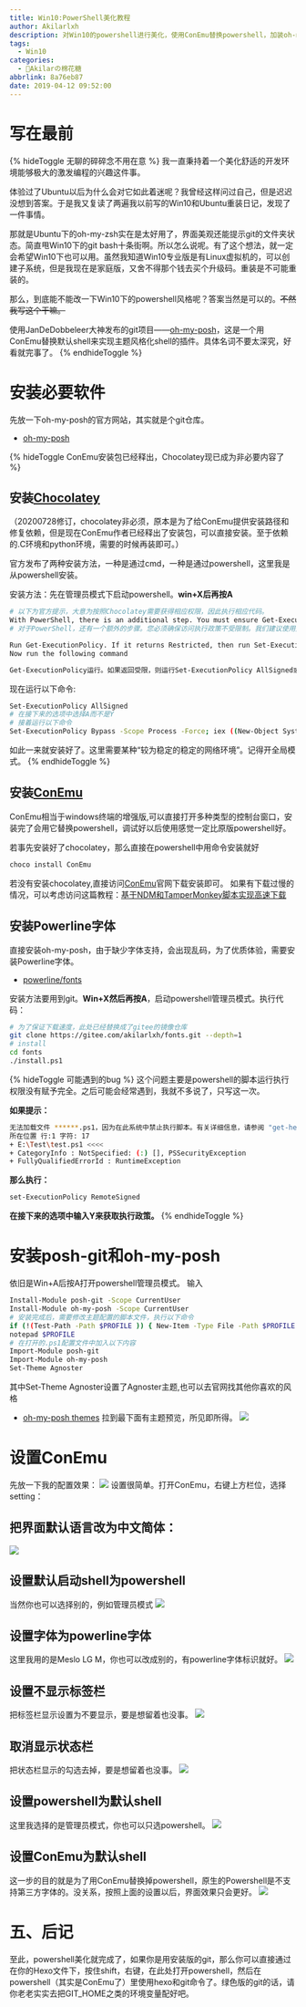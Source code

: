 ```yaml
---
title: Win10:PowerShell美化教程
author: Akilarlxh
description: 对Win10的powershell进行美化，使用ConEmu替换powershell，加装oh-my-posh实现主题风格。
tags:
  - Win10
categories:
  - 🍨Akilarの棉花糖
abbrlink: 8a76eb87
date: 2019-04-12 09:52:00
---
```

# 写在最前
{% hideToggle 无聊的碎碎念不用在意 %}
我一直秉持着一个美化舒适的开发环境能够极大的激发编程的兴趣这件事。

体验过了Ubuntu以后为什么会对它如此着迷呢？我曾经这样问过自己，但是迟迟没想到答案。于是我又复读了两遍我以前写的Win10和Ubuntu重装日记，发现了一件事情。


那就是Ubuntu下的oh-my-zsh实在是太好用了，界面美观还能提示git的文件夹状态。简直甩Win10下的git bash十条街啊。所以怎么说呢。有了这个想法，就一定会希望Win10下也可以用。虽然我知道Win10专业版是有Linux虚拟机的，可以创建子系统，但是我现在是家庭版，又舍不得那个钱去买个升级码。重装是不可能重装的。

那么，到底能不能改一下Win10下的powershell风格呢？答案当然是可以的。~~不然我写这个干嘛。~~

使用JanDeDobbeleer大神发布的git项目——[oh-my-posh](https://github.com/JanDeDobbeleer/oh-my-posh)，这是一个用 ConEmu替换默认shell来实现主题风格化shell的插件。具体名词不要太深究，好看就完事了。
{% endhideToggle %}


# 安装必要软件
先放一下oh-my-posh的官方网站，其实就是个git仓库。
- [oh-my-posh](https://github.com/JanDeDobbeleer/oh-my-posh)

{% hideToggle ConEmu安装包已经释出，Chocolatey现已成为非必要内容了 %}
## 安装[Chocolatey](https://chocolatey.org/)
（20200728修订，chocolatey非必须，原本是为了给ConEmu提供安装路径和修复依赖，但是现在ConEmu作者已经释出了安装包，可以直接安装。至于依赖的.C环境和python环境，需要的时候再装即可。）

官方发布了两种安装方法，一种是通过cmd，一种是通过powershell，这里我是从powershell安装。

安装方法：先在管理员模式下启动powershell。**win+X后再按A**
```bash
# 以下为官方提示，大意为按照Chocolatey需要获得相应权限，因此执行相应代码。
With PowerShell, there is an additional step. You must ensure Get-ExecutionPolicy is not Restricted. We suggest using Bypass to bypass the policy to get things installed or AllSigned for quite a bit more security.
# 对于PowerShell，还有一个额外的步骤。您必须确保访问执行政策不受限制。我们建议使用旁路绕过策略来安装或全部同意，以获得更多的安全性。*

Run Get-ExecutionPolicy. If it returns Restricted, then run Set-ExecutionPolicy AllSigned or Set-ExecutionPolicy Bypass -Scope Process.
Now run the following command

Get-ExecutionPolicy运行。如果返回受限，则运行Set-ExecutionPolicy AllSigned或Set-ExecutionPolicy旁路作用域进程。
```

现在运行以下命令:
```bash
Set-ExecutionPolicy AllSigned
# 在接下来的选项中选择A而不是Y
# 接着运行以下命令
Set-ExecutionPolicy Bypass -Scope Process -Force; iex ((New-Object System.Net.WebClient).DownloadString('https://chocolatey.org/install.ps1'))
```

如此一来就安装好了。这里需要某种“较为稳定的稳定的网络环境”。记得开全局模式。
{% endhideToggle %}

## 安装[ConEmu](https://www.fosshub.com/ConEmu.html)

ConEmu相当于windows终端的增强版,可以直接打开多种类型的控制台窗口，安装完了会用它替换powershell，调试好以后使用感觉一定比原版powershell好。

若事先安装好了chocolatey，那么直接在powershell中用命令安装就好
```bash
choco install ConEmu
```
若没有安装chocolatey,直接访问[ConEmu](https://www.fosshub.com/ConEmu.html)官网下载安装即可。
如果有下载过慢的情况，可以考虑访问这篇教程：[基于NDM和TamperMonkey脚本实现高速下载](https://akilar.top/post/e332c532.html)

## 安装Powerline字体
直接安装oh-my-posh，由于缺少字体支持，会出现乱码，为了优质体验，需要安装Powerline字体。

- [powerline/fonts](https://github.com/powerline/fonts)

安装方法要用到git。**Win+X然后再按A**，启动powershell管理员模式。执行代码：
```bash
# 为了保证下载速度，此处已经替换成了gitee的镜像仓库
git clone https://gitee.com/akilarlxh/fonts.git --depth=1
# install
cd fonts
./install.ps1
```

{% hideToggle 可能遇到的bug %}
这个问题主要是powershell的脚本运行执行权限没有赋予完全。之后可能会经常遇到，我就不多说了，只写这一次。

**如果提示：**
```bash
无法加载文件 ******.ps1，因为在此系统中禁止执行脚本。有关详细信息，请参阅 "get-help about_signing"。
所在位置 行:1 字符: 17
+ E:\Test\test.ps1 <<<<
+ CategoryInfo : NotSpecified: (:) [], PSSecurityException
+ FullyQualifiedErrorId : RuntimeException
```

**那么执行：**
```bash
set-ExecutionPolicy RemoteSigned
```

**在接下来的选项中输入Y来获取执行政策。**
{% endhideToggle %}

# 安装posh-git和oh-my-posh

依旧是Win+A后按A打开powershell管理员模式。
输入
```bash
Install-Module posh-git -Scope CurrentUser
Install-Module oh-my-posh -Scope CurrentUser
# 安装完成后，需要修改主题配置的脚本文件，执行以下命令
if (!(Test-Path -Path $PROFILE )) { New-Item -Type File -Path $PROFILE -Force }
notepad $PROFILE
# 在打开的.ps1配置文件中加入以下内容
Import-Module posh-git
Import-Module oh-my-posh
Set-Theme Agnoster
```

其中Set-Theme Agnoster设置了Agnoster主题,也可以去官网找其他你喜欢的风格
- [oh-my-posh themes](https://github.com/JanDeDobbeleer/oh-my-posh)
拉到最下面有主题预览，所见即所得。
![](https://s2.ax1x.com/2019/04/12/AbuHNq.png)

# 设置ConEmu

先放一下我的配置效果：
![](https://s2.ax1x.com/2019/04/12/AbnezD.png)
设置很简单。打开ConEmu，右键上方栏位，选择setting：

## 把界面默认语言改为中文简体：

![](https://s2.ax1x.com/2019/04/12/AbnXmd.png)
## 设置默认启动shell为powershell

当然你也可以选择别的，例如管理员模式
![](https://s2.ax1x.com/2019/04/12/Abnq6e.png)

## 设置字体为powerline字体

这里我用的是Meslo LG M，你也可以改成别的，有powerline字体标识就好。
![](https://s2.ax1x.com/2019/04/12/AbnLOH.png)

## 设置不显示标签栏

把标签栏显示设置为不要显示，要是想留着也没事。
![](https://s2.ax1x.com/2019/04/12/AbnHSO.png)

## 取消显示状态栏

把状态栏显示的勾选去掉，要是想留着也没事。
![](https://s2.ax1x.com/2019/04/12/AbnTfK.png)

## 设置powershell为默认shell

这里我选择的是管理员模式，你也可以只选powershell。
![](https://s2.ax1x.com/2019/04/12/AbnblD.png)

## 设置ConEmu为默认shell

这一步的目的就是为了用ConEmu替换掉powershell，原生的Powershell是不支持第三方字体的。没关系，按照上面的设置以后，界面效果只会更好。
![](https://s2.ax1x.com/2019/04/12/Abnj0A.png)

# 五、后记

至此，powershell美化就完成了，如果你是用安装版的git，那么你可以直接通过在你的Hexo文件下，按住shift，右键，在此处打开powershell，然后在powershell（其实是ConEmu了）里使用hexo和git命令了。绿色版的git的话，请你老老实实去把GIT_HOME之类的环境变量配好吧。
